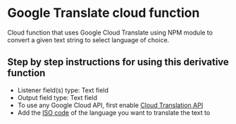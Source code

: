 # Google Translate cloud function

Cloud function that uses Google Cloud Translate using NPM module to convert a given text string to select language of choice.

## Step by step instructions for using this derivative function

- Listener field(s) type: Text field
- Output field type: Text field
- To use any Google Cloud API, first enable [Cloud Translation API](https://console.cloud.google.com/apis/library/translate.googleapis.com)
- Add the [ISO code](https://cloud.google.com/translate/docs/languages) of the language you want to translate the text to 

